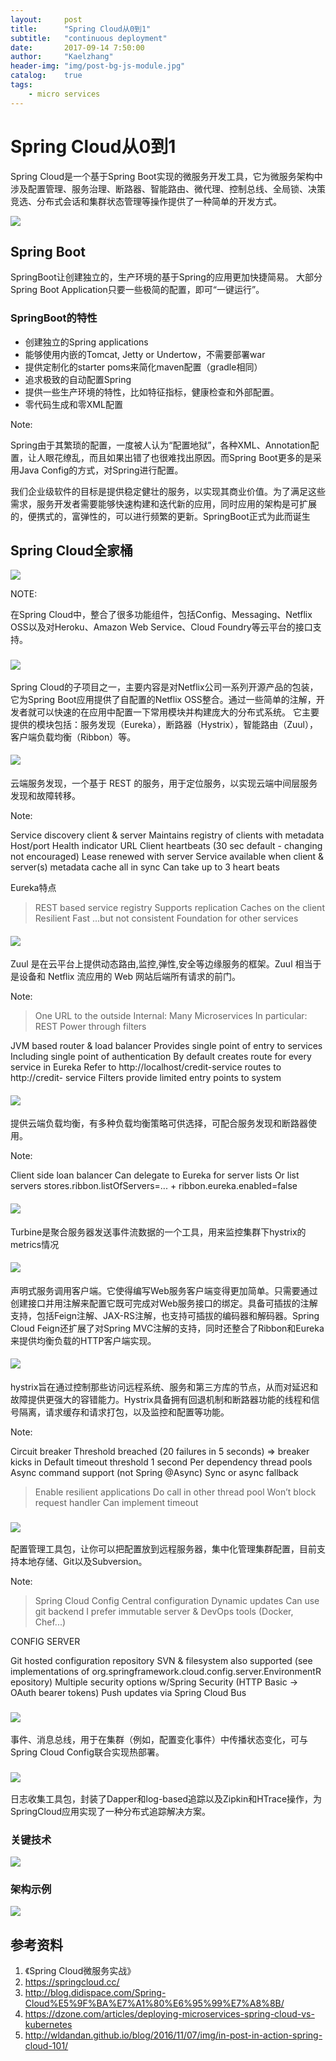 ```yaml
---
layout:     post
title:      "Spring Cloud从0到1"
subtitle:   "continuous deployment"
date:       2017-09-14 7:50:00
author:     "Kaelzhang"
header-img: "img/post-bg-js-module.jpg"
catalog:    true
tags:
    - micro services
---
```


# Spring Cloud从0到1
Spring Cloud是一个基于Spring Boot实现的微服务开发工具，它为微服务架构中涉及配置管理、服务治理、断路器、智能路由、微代理、控制总线、全局锁、决策竞选、分布式会话和集群状态管理等操作提供了一种简单的开发方式。


![](/img/in-post/spring-cloud/spring-io-tree.png
)



## Spring Boot
SpringBoot让创建独立的，生产环境的基于Spring的应用更加快捷简易。 大部分Spring Boot Application只要一些极简的配置，即可“一键运行”。


### SpringBoot的特性

* 创建独立的Spring applications
* 能够使用内嵌的Tomcat, Jetty or Undertow，不需要部署war
* 提供定制化的starter poms来简化maven配置（gradle相同）
* 追求极致的自动配置Spring
* 提供一些生产环境的特性，比如特征指标，健康检查和外部配置。
* 零代码生成和零XML配置

Note:

Spring由于其繁琐的配置，一度被人认为“配置地狱”，各种XML、Annotation配置，让人眼花缭乱，而且如果出错了也很难找出原因。而Spring Boot更多的是采用Java Config的方式，对Spring进行配置。

我们企业级软件的目标是提供稳定健壮的服务，以实现其商业价值。为了满足这些需求，服务开发者需要能够快速构建和迭代新的应用，同时应用的架构是可扩展的，便携式的，富弹性的，可以进行频繁的更新。SpringBoot正式为此而诞生



## Spring Cloud全家桶
![](/img/in-post/spring-cloud/spring-cloud-components.png)

NOTE:

在Spring Cloud中，整合了很多功能组件，包括Config、Messaging、Netflix OSS以及对Heroku、Amazon Web Service、Cloud Foundry等云平台的接口支持。


### ![](/img/in-post/spring-cloud/netflix.png)

Spring Cloud的子项目之一，主要内容是对Netflix公司一系列开源产品的包装，它为Spring Boot应用提供了自配置的Netflix OSS整合。通过一些简单的注解，开发者就可以快速的在应用中配置一下常用模块并构建庞大的分布式系统。
它主要提供的模块包括：服务发现（Eureka），断路器（Hystrix），智能路由（Zuul），客户端负载均衡（Ribbon）等。


#### ![](/img/in-post/spring-cloud/netflix-eureka.jpg)

云端服务发现，一个基于 REST 的服务，用于定位服务，以实现云端中间层服务发现和故障转移。

Note:

Service discovery client & server Maintains registry of clients with metadata    Host/port    Health indicator URLClient heartbeats (30 sec default - changing not encouraged)    Lease renewed with serverService available when client & server(s) metadata cache all in sync    Can take up to 3 heart beats

Eureka特点
> REST based service registry> Supports replication> Caches on the client> Resilient> Fast> ...but not consistent> Foundation for other services


#### ![](/img/in-post/spring-cloud/netflix-zuul.png)

Zuul 是在云平台上提供动态路由,监控,弹性,安全等边缘服务的框架。Zuul 相当于是设备和 Netflix 流应用的 Web 网站后端所有请求的前门。

Note:

> One URL to the outside> Internal: Many Microservices> In particular: REST> Power through filters

JVM based router & load balancerProvides single point of entry to services
    Including single point of authentication
By default creates route for every service in Eureka    Refer to http://localhost/credit-service routes to http://credit- serviceFilters provide limited entry points to system


#### ![](/img/in-post/spring-cloud/netflix-ribbon.png)
提供云端负载均衡，有多种负载均衡策略可供选择，可配合服务发现和断路器使用。

Note:

Client side loan balancerCan delegate to Eureka for server listsOr list servers    stores.ribbon.listOfServers=... + ribbon.eureka.enabled=false


#### ![](/img/in-post/spring-cloud/netflix-turbine.png)
Turbine是聚合服务器发送事件流数据的一个工具，用来监控集群下hystrix的metrics情况


#### ![](/img/in-post/spring-cloud/netflix-feign.png)

声明式服务调用客户端。它使得编写Web服务客户端变得更加简单。只需要通过创建接口并用注解来配置它既可完成对Web服务接口的绑定。具备可插拔的注解支持，包括Feign注解、JAX-RS注解，也支持可插拔的编码器和解码器。Spring Cloud Feign还扩展了对Spring MVC注解的支持，同时还整合了Ribbon和Eureka来提供均衡负载的HTTP客户端实现。


#### ![](/img/in-post/spring-cloud/netflix-hystrix.png)

hystrix旨在通过控制那些访问远程系统、服务和第三方库的节点，从而对延迟和故障提供更强大的容错能力。Hystrix具备拥有回退机制和断路器功能的线程和信号隔离，请求缓存和请求打包，以及监控和配置等功能。

Note:

Circuit breakerThreshold breached (20 failures in 5 seconds) => breaker kicks inDefault timeout threshold 1 secondPer dependency thread poolsAsync command support (not Spring @Async)Sync or async fallback

> Enable resilient applications> Do call in other thread pool> Won’t block request handler> Can implement timeout


### ![](/img/in-post/spring-cloud/spring-cloud-config.png)

配置管理工具包，让你可以把配置放到远程服务器，集中化管理集群配置，目前支持本地存储、Git以及Subversion。

Note:

> Spring Cloud Config> Central configuration> Dynamic updates> Can use git backend> I prefer immutable server> & DevOps tools (Docker, Chef...)

CONFIG SERVER

Git hosted configuration repositorySVN & filesystem also supported (see implementations of org.springframework.cloud.config.server.EnvironmentR epository)Multiple security options w/Spring Security (HTTP Basic -> OAuth bearer tokens)Push updates via Spring Cloud Bus


### ![](/img/in-post/spring-cloud/spring-cloud-bus.png)

事件、消息总线，用于在集群（例如，配置变化事件）中传播状态变化，可与Spring Cloud Config联合实现热部署。


### ![](/img/in-post/spring-cloud/spring-cloud-sleuth.png)

日志收集工具包，封装了Dapper和log-based追踪以及Zipkin和HTrace操作，为SpringCloud应用实现了一种分布式追踪解决方案。


### 关键技术
![](/img/in-post/spring-cloud/keytech.png)


### 架构示例
![](/img/in-post/spring-cloud/msa.png)


## 参考资料
1. 《Spring Cloud微服务实战》
2. https://springcloud.cc/
3. http://blog.didispace.com/Spring-Cloud%E5%9F%BA%E7%A1%80%E6%95%99%E7%A8%8B/
4. https://dzone.com/articles/deploying-microservices-spring-cloud-vs-kubernetes
5. http://wldandan.github.io/blog/2016/11/07/img/in-post-in-action-spring-cloud-101/

